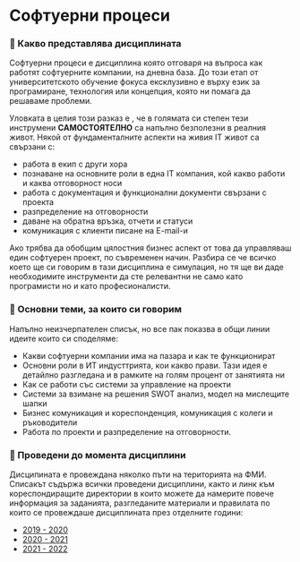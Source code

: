 # Софтуерни процеси

### 🚀 Какво представлява дисциплината
Софтуерни процеси е дисциплина която отговаря на въпроса как работят софтуерните компании, на дневна база. До този етап от университетското обучение фокуса ексклузивно е върху език за програмиране, технология или концепция, която ни помага да решаваме проблеми. 

Уловката в целия този разказ е , че в голямата си степен тези инструмени **САМОСТОЯТЕЛНО** са напълно безполезни в реалния живот. Някой от фундаменталните аспекти на живия IT живот са свързани с:
- работа в екип с други хора
- познаване на основните роли в една IT компания, кой какво работи и каква отговорност носи
- работа с документация и функционални документи свързани с проекта
- разпределение на отговорности
- даване на обратна връзка, отчети и статуси
- комуникация с клиенти писане на E-mail-и

Ако трябва да обобщим цялостния бизнес аспект от това да управляваш един софтуерен проект, по съвременен начин. Разбира се че всичко което ще си говорим в тази дисциплина е симулация, но тя ще ви даде необходимите инструменти да сте релевантни не само като програмисти но и като професионалисти. 

### 🚀 Основни теми, за които си говорим 
Напълно неизчерпателен списък, но все пак показва в общи линии идеите които си споделяме:
- Какви софтуерни компании има на пазара и как те функционират
- Основни роли в ИТ индусттрията, кои какво прави. Тази идея е детайлно разгледана и в рамките на голям процент от занятията ни
- Как се работи със системи за управление на проекти
- Системи за взимане на решения SWOT анализ, модел на мислещите шапки
- Бизнес комуникация и кореспонденция, комуникация с колеги и ръководители
- Работа по проекти и разпределение на отговорности. 

### 🚀 Проведени до момента дисциплини
Дисципината е провеждана няколко пъти на територията на ФМИ. Списакът съдържа всички проведени дисциплини, както и линк към кореспондиращите директории в които можете да намерите повече информация за заданията, разгледаните материали и правилата по които се провеждаше дисциплината през отделните години:
- [2019 - 2020](./19-20/)
- [2020 - 2021](./20-21/)
- [2021 - 2022](./21-22/)

